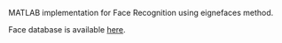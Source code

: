 MATLAB implementation for Face Recognition using eignefaces method.

Face database is available [here](http://www.cl.cam.ac.uk/research/dtg/attarchive/facedatabase.html).
